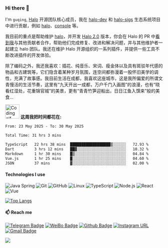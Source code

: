 <!--
**guqing/guqing** is a ✨ _special_ ✨ repository because its `README.md` (this file) appears on your GitHub profile.
-->
### Hi there 👋

I'm `guqing`,  [Halo](https://github.com/halo-dev) 开源团队核心成员，我在 [halo-dev](https://github.com/halo-dev) 和 [halo-sigs](https://github.com/halo-sigs) 生态系统项目中进行贡献，例如 [halo](https://github.com/halo-dev/halo)、[console](https://github.com/halo-dev/console) 等。

我目前的重点是帮助维护 [halo](https://github.com/halo-dev/halo)，并开发 [Halo 2.0](https://github.com/halo-dev/halo/tree/next) 版本，你会在 Halo 的 PR 中[看到我](https://github.com/guqing)与其他贡献者合作，帮助他们完成修复、改进和解决问题，并与其他维护者一起建立 halo 团队。我还在维护 Halo 开源组织的一系列插件，并提供一些工具不断改进插件的开发体验。

除了编码之外，我还我喜欢：插花、纯音乐、宋词、瘦金体以及具有斑驳年代感的物品和古建筑等，它们隐含着某种岁月氛围，连空间都弥漫着一股怀旧美学的调性，充满了故事感。我目前生活在成都，我喜欢这座城市，这是我所偏爱的所谓文青慢活的生活节奏，这里有“九天开出一成都，万户千门入画图”的浪漫，也有“晓看红湿处，花重锦官城”的美景，更有“青青竹笋迎船出，日日江鱼入馔来”般的美食...

<img alt="Coding gif" src="./assets/Developer.gif" width="45" /> **这周我把时间都花在:**

<!--START_SECTION:waka-->

```txt
From: 23 May 2025 - To: 30 May 2025

Total Time: 31 hrs 3 mins

TypeScript   22 hrs 38 mins  ██████████████████▒░░░░░░   72.93 %
Dart         3 hrs 12 mins   ██▓░░░░░░░░░░░░░░░░░░░░░░   10.32 %
Markdown     1 hr 30 mins    █▒░░░░░░░░░░░░░░░░░░░░░░░   04.84 %
Vue.js       1 hr 25 mins    █░░░░░░░░░░░░░░░░░░░░░░░░   04.60 %
JSON         37 mins         ▓░░░░░░░░░░░░░░░░░░░░░░░░   02.00 %
```

<!--END_SECTION:waka-->

#### Technologies I use

![Java Spring](https://img.shields.io/badge/-Spring-222222?style=flat&logo=spring&logoColor=6DB33F)
![Git](https://img.shields.io/badge/-Git-222222?style=flat&logo=git&logoColor=F05032)
![GitHub](https://img.shields.io/badge/-GitHub-181717?style=flat&logo=github)
![Linux](https://img.shields.io/badge/-Linux-222222?style=flat&logo=linux&logoColor=FCC624)
![TypeScript](https://img.shields.io/badge/-TypeScript-000000?style=flat&logo=typescript)
![Node.js](https://img.shields.io/badge/-Node.js-222222?style=flat&logo=node.js&logoColor=339933)
![React](https://img.shields.io/badge/-React-222222?style=flat&logo=React&logoColor=61DAFB)
![Vue](https://img.shields.io/badge/-Vue-222222?style=flat&logo=Vue.js&logoColor=4FC08D)

[![Top Langs](https://github-readme-stats.vercel.app/api/top-langs/?username=guqing&layout=compact)](https://github.com/anuraghazra/github-readme-stats)
#### 📫 Reach me
[![Telegram Badge](https://img.shields.io/badge/-Telegram-blue?style=flat&logo=Telegram&logoColor=white&link=)](https://t.me/guqings) [![WeiBo Badge](https://img.shields.io/badge/-微博-red?style=flat&logo=sina-weibo&logoColor=white&link=)](https://weibo.com/guqing3478520) [![Github Badge](https://img.shields.io/badge/-Github-24292e?style=flat&logo=github&logoColor=white&link=)](https://github.com/guqing) [![Instagram URL](https://img.shields.io/twitter/url?label=Instagram&logo=Instagram&style=social&url=https://instagram.com/guqing_studio)](https://instagram.com/guqing_studio) [![Gmail Badge](https://img.shields.io/badge/-Gmail-c14438?style=flat-square&logo=Gmail&logoColor=white&link=mailto:guqing3478520@gmail.com)](mailto:guqing3478520@gmail.com)

![](https://hit.yhype.me/github/profile?user_id=38999863)
